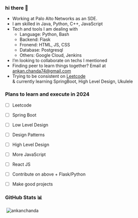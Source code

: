 ### hi there 👋

- Working at Palo Alto Networks as an SDE.
- I am skilled in Java, Python, C++, JavaScript
- Tech and tools I am dealing with
  -  Language: Python, Bash
  -  Backend: Flask
  -  Fronend: HTML, JS, CSS
  -  Database: Postgresql
  -  Others: Google Cloud, Jenkins
-  I’m looking to collaborate on techs I mentioned
-  Finding peer to learn things together? Email at ankan.chanda74@gmail.com
- Trying to be consistent on [Leetcode](https://leetcode.com/ankan10/) <br>& currently learning SpringBoot, High Level Design, Ukulele

### Plans to learn and execute in 2024
- [ ] Leetcode
- [ ] Spring Boot
- [ ] Low Level Design
- [ ] Design Patterns
- [ ] High Level Design
- [ ] More JavaScript
- [ ] React JS
- [ ] Contribute on above + Flask/Python
- [ ] Make good projects


### GitHub Stats 📊
<p>&nbsp;<img align="center" src="https://github-readme-stats.vercel.app/api?username=ankanchanda&show_icons=true&locale=en" alt="ankanchanda" /></p>
<!--
**ankanchanda/ankanchanda** is a ✨ _special_ ✨ repository because its `README.md` (this file) appears on your GitHub profile.

Here are some ideas to get you started:

- 🔭 I’m currently working on ...
- 🌱 I’m currently learning ...
- 👯 I’m looking to collaborate on ...
- 🤔 I’m looking for help with ...
- 💬 Ask me about ...
- 📫 How to reach me: ...
- 😄 Pronouns: ...
- ⚡ Fun fact: ...
-->
